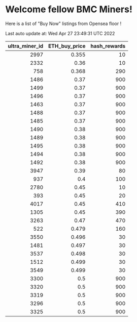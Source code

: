 # Welcome fellow BMC Miners!
Here is a list of "Buy Now" listings from Opensea floor !


Last auto update at: Wed Apr 27 23:49:31 UTC 2022


|   ultra_miner_id |   ETH_buy_price |   hash_rewards |
|-----------------:|----------------:|---------------:|
|             2997 |           0.355 |             10 |
|             2332 |           0.36  |             10 |
|              758 |           0.368 |            290 |
|             1486 |           0.37  |            900 |
|             1499 |           0.37  |            900 |
|             1496 |           0.37  |            900 |
|             1463 |           0.37  |            900 |
|             1488 |           0.37  |            900 |
|             1485 |           0.37  |            900 |
|             1490 |           0.38  |            900 |
|             1489 |           0.38  |            900 |
|             1495 |           0.38  |            900 |
|             1494 |           0.38  |            900 |
|             1492 |           0.38  |            900 |
|             3947 |           0.39  |             80 |
|              937 |           0.4   |            100 |
|             2780 |           0.45  |             10 |
|              393 |           0.45  |             20 |
|             4017 |           0.45  |            410 |
|             1305 |           0.45  |            390 |
|             3263 |           0.47  |            470 |
|              522 |           0.479 |            160 |
|             3550 |           0.496 |             30 |
|             1481 |           0.497 |             30 |
|             3537 |           0.498 |             30 |
|             1512 |           0.499 |             30 |
|             3549 |           0.499 |             30 |
|             3300 |           0.5   |            900 |
|             3320 |           0.5   |            900 |
|             3319 |           0.5   |            900 |
|             3296 |           0.5   |            900 |
|             3325 |           0.5   |            900 |